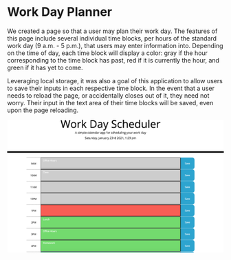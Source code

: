 # Work Day Planner

We created a page so that a user may plan their work day. The features of this page include several individual time blocks, per hours of the standard work day (9 a.m. - 5 p.m.), that users may enter information into. Depending on the time of day, each time block will display a color: gray if the hour corresponding to the time block has past, red if it is currently the hour, and green if it has yet to come.

Leveraging local storage, it was also a goal of this application to allow users to save their inputs in each respective time block. In the event that a user needs to reload the page, or accidentally closes out of it, they need not worry. Their input in the text area of their time blocks will be saved, even upon the page reloading.

![Day Planner screenshot](Day-Planner-Screenshot.png)
